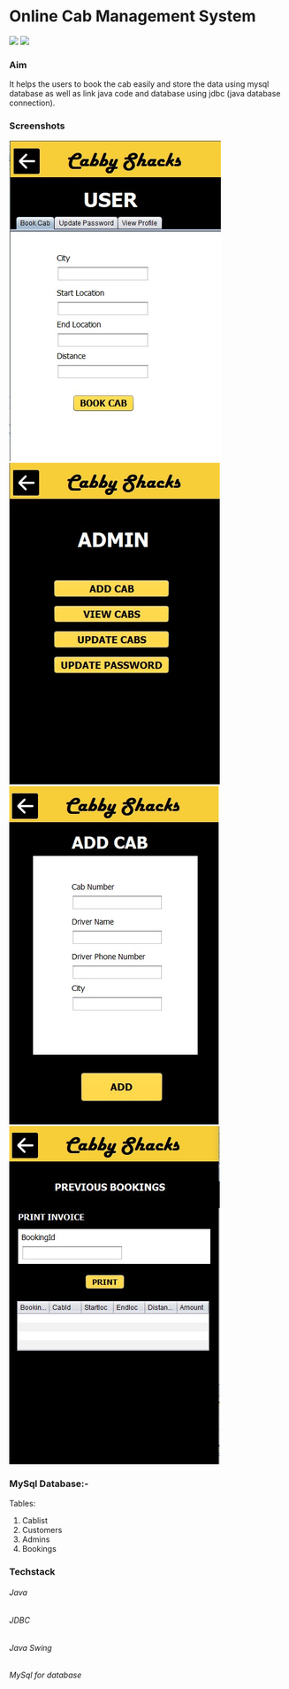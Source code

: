 # Online Cab Management System 
![](https://img.shields.io/badge/java-.-green) 
![](https://img.shields.io/badge/mysql-%2C-orange)

### Aim
It helps the users to book the cab easily and store the data using mysql database as well as link java code and database using jdbc (java database connection).

### Screenshots
<div style="display-inline">
<img src="Screenshots_of_project/userHome.jpg" >
<img src="Screenshots_of_project/AdminHome.jpg">
<img src="Screenshots_of_project/addCab.jpg">
<img src="Screenshots_of_project/bookings.jpg">
 </div>
 
### MySql Database:-
Tables:
1) Cablist 
2) Customers
3) Admins
4) Bookings

### Techstack
###### Java
###### JDBC
###### Java Swing
###### MySql for database
